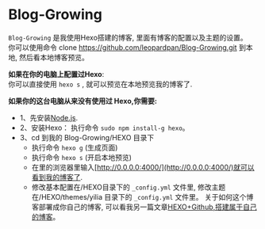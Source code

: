 # Blog-Growing

`Blog-Growing` 是我使用Hexo搭建的博客, 里面有博客的配置以及主题的设置。    
你可以使用命令 clone https://github.com/leopardpan/Blog-Growing.git 到本地, 然后看本地博客预览。

**如果在你的电脑上配置过Hexo**:       
你可以直接使用 `hexo s` , 就可以预览在本地预览我的博客了.

**如果你的这台电脑从来没有使用过 Hexo,你需要:**      
* 1、先安装[Node.js](https://nodejs.org/en/).
* 2、安装Hexo： 执行命令 `sudo npm install-g hexo`。
* 3、cd 到我的 Blog-Growing/HEXO 目录下
	* 执行命令 `hexo g` (生成页面) 
	* 执行命令 `hexo s` (开启本地预览)
	* 在里的浏览器里输入[http://0.0.0.0:4000/](http://0.0.0.0:4000/)就可以看到我的博客了.
	* 修改基本配置在/HEXO目录下的 `_config.yml` 文件里, 修改主题在/HEXO/themes/yilia 目录下的 `_config.yml` 文件里。
关于如何这个博客部署成你自己的博客, 可以看我另一篇文章[HEXO+Github,搭建属于自己的博客](http://www.jianshu.com/p/465830080ea9)。

